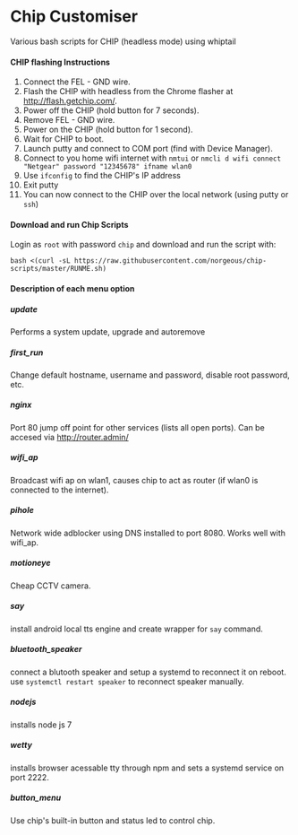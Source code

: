 # Chip Customiser
Various bash scripts for CHIP (headless mode) using whiptail

#### CHIP flashing Instructions
1. Connect the FEL - GND wire.
2. Flash the CHIP with headless from the Chrome flasher at http://flash.getchip.com/.
3. Power off the CHIP (hold button for 7 seconds).
4. Remove FEL - GND wire.
5. Power on the CHIP (hold button for 1 second).
6. Wait for CHIP to boot.
7. Launch putty and connect to COM port (find with Device Manager).
8. Connect to you home wifi internet with ```nmtui``` or ```nmcli d wifi connect "Netgear" password "12345678" ifname wlan0```
9. Use `ifconfig` to find the CHIP's IP address
10. Exit putty
11. You can now connect to the CHIP over the local network (using putty or `ssh`)

#### Download and run Chip Scripts
Login as `root` with password `chip` and download and run the script with:
```
bash <(curl -sL https://raw.githubusercontent.com/norgeous/chip-scripts/master/RUNME.sh)
```

#### Description of each menu option

##### update
Performs a system update, upgrade and autoremove

##### first_run
Change default hostname, username and password, disable root password, etc.

##### nginx
Port 80 jump off point for other services (lists all open ports). Can be accesed via http://router.admin/

##### wifi_ap
Broadcast wifi ap on wlan1, causes chip to act as router (if wlan0 is connected to the internet).

##### pihole
Network wide adblocker using DNS installed to port 8080. Works well with wifi_ap.

##### motioneye
Cheap CCTV camera.

##### say
install android local tts engine and create wrapper for `say` command.

##### bluetooth_speaker
connect a blutooth speaker and setup a systemd to reconnect it on reboot.
use `systemctl restart speaker` to reconnect speaker manually.

##### nodejs
installs node js 7

##### wetty
installs browser acessable tty through npm and sets a systemd service on port 2222.

##### button_menu
Use chip's built-in button and status led to control chip.
